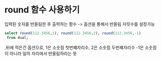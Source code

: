 # round 함수 사용하기

입력된 숫자를 반올림한 후 출력하는 함수 -&gt; 옵션을 통해서 반올림 자릿수를 설정가능

```sql
select round(112.3456,1), round(112.3456,2), round(112.3456,-1) 
 from dual;
```

,뒤에 적은건 옵션으로, 1은 소숫점 첫번쨰자리수, 2은 소숫점 두번쨰자리수 -1은 소숫점이 아니라 일의 자리에서 반올림하라는 뜻  


